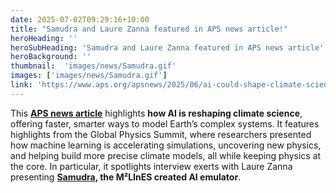 ```yaml
---
date: 2025-07-02T09:29:16+10:00
title: "Samudra and Laure Zanna featured in APS news article!"
heroHeading: ''
heroSubHeading: 'Samudra and Laure Zanna featured in APS news article'
heroBackground: ''
thumbnail:  'images/news/Samudra.gif'
images: ['images/news/Samudra.gif']
link: 'https://www.aps.org/apsnews/2025/06/ai-could-shape-climate-science?utm_source=jun-amn&utm_medium=email&utm_campaign=jun-amn'
---
```


This **[APS news article](https://www.aps.org/apsnews/2025/06/ai-could-shape-climate-science?utm_source=jun-amn&utm_medium=email&utm_campaign=jun-amn)** highlights **how AI is reshaping climate science**, offering faster, smarter ways to model Earth’s complex systems. It features highlights from the Global Physics Summit, where researchers presented how machine learning is accelerating simulations, uncovering new physics, and helping build more precise climate models, all while keeping physics at the core. In particular, it spotlights interview exerts with Laure Zanna presenting **[Samudra](https://doi.org/10.1029/2024GL114318), the M²LInES created AI emulator**.
